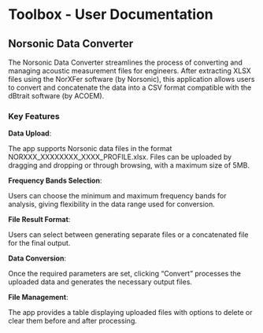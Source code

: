 # Toolbox  - User Documentation

## Norsonic Data Converter
The Norsonic Data Converter streamlines the process of converting and managing acoustic measurement files for engineers.
After extracting XLSX files using the NorXFer software (by Norsonic), this application allows users to convert and concatenate the data into a CSV format compatible with the dBtrait software (by ACOEM).

### Key Features

**Data Upload**:

The app supports Norsonic data files in the format NORXXX_XXXXXXXX_XXXX_PROFILE.xlsx. Files can be uploaded by dragging and dropping or through browsing, with a maximum size of 5MB.

**Frequency Bands Selection**: 

Users can choose the minimum and maximum frequency bands for analysis, giving flexibility in the data range used for conversion.

**File Result Format**: 

Users can select between generating separate files or a concatenated file for the final output.

**Data Conversion**: 

Once the required parameters are set, clicking “Convert” processes the uploaded data and generates the necessary output files.

**File Management**: 

The app provides a table displaying uploaded files with options to delete or clear them before and after processing. 